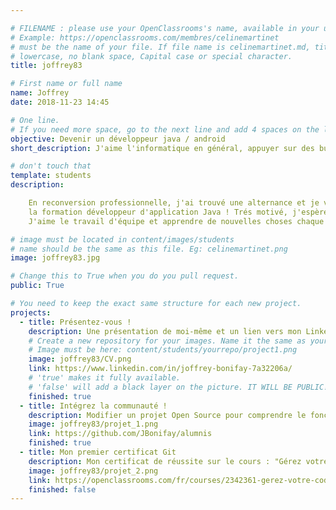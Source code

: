 ```yaml
---

# FILENAME : please use your OpenClassrooms's name, available in your url.
# Example: https://openclassrooms.com/membres/celinemartinet
# must be the name of your file. If file name is celinemartinet.md, title is celinemartinet.
# lowercase, no blank space, Capital case or special character.
title: joffrey83

# First name or full name
name: Joffrey 
date: 2018-11-23 14:45

# One line.
# If you need more space, go to the next line and add 4 spaces on the left, as in 'description'.
objective: Devenir un développeur java / android
short_description: J'aime l'informatique en général, appuyer sur des button et que des choses magique se passent !!!

# don't touch that
template: students
description:

    En reconversion professionnelle, j'ai trouvé une alternance et je viens de commencer
    la formation développeur d'application Java ! Trés motivé, j'espère que je vais y arriver
    J'aime le travail d'équipe et apprendre de nouvelles choses chaque jours !

# image must be located in content/images/students
# name should be the same as this file. Eg: celinemartinet.png
image: joffrey83.jpg

# Change this to True when you do you pull request.
public: True

# You need to keep the exact same structure for each new project.
projects:
  - title: Présentez-vous !
    description: Une présentation de moi-même et un lien vers mon LinkedIn.
    # Create a new repository for your images. Name it the same as your nickname and profile picture.
    # Image must be here: content/students/yourrepo/project1.png
    image: joffrey83/CV.png
    link: https://www.linkedin.com/in/joffrey-bonifay-7a32206a/
    # 'true' makes it fully available.
    # 'false' will add a black layer on the picture. IT WILL BE PUBLIC!
    finished: true
  - title: Intégrez la communauté !
    description: Modifier un projet Open Source pour comprendre le fonctionnement de Git, de Github et des pull requests. 
    image: joffrey83/projet_1.png
    link: https://github.com/JBonifay/alumnis 
    finished: true
  - title: Mon premier certificat Git
    description: Mon certificat de réussite sur le cours : "Gérez votre code avec Git et GitHub"
    image: joffrey83/projet_2.png
    link: https://openclassrooms.com/fr/courses/2342361-gerez-votre-code-avec-git-et-github
    finished: false
---
```

